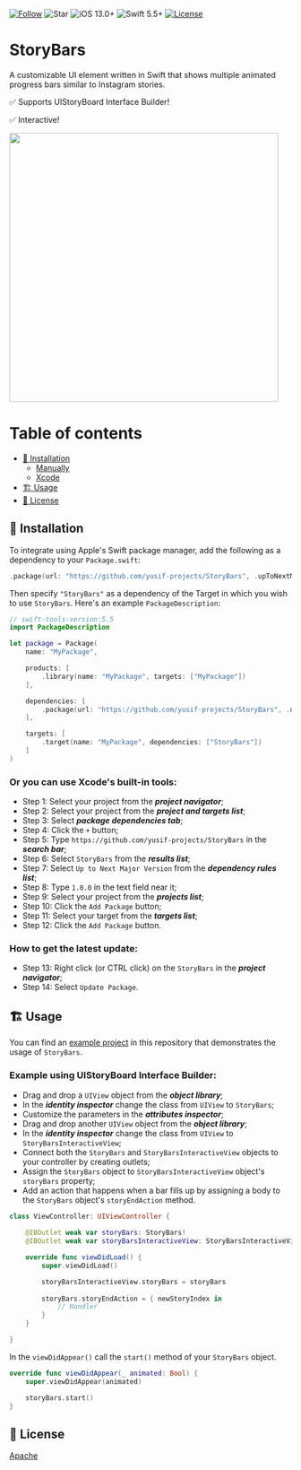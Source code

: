 [![Follow](https://img.shields.io/github/followers/yusif-projects?style=social)](https://github.com/yusif-projects)
![Star](https://img.shields.io/github/stars/yusif-projects/StoryBars?style=social)
![iOS 13.0+](https://img.shields.io/badge/iOS-13.0%2B-blue.svg)
![Swift 5.5+](https://img.shields.io/badge/Swift-5.5%2B-orange.svg)
[![License](https://img.shields.io/github/license/yusif-projects/StoryBars)](https://github.com/yusif-projects/StoryBars/blob/main/LICENSE)

# StoryBars

A customizable UI element written in Swift that shows multiple animated progress bars similar to Instagram stories.

✅ Supports UIStoryBoard Interface Builder!

✅ Interactive!

<img src="https://github.com/yusif-projects/StoryBars/blob/main/Images%20and%20Gifs/Demo.gif" width="480"/>

# Table of contents
* [🚚 Installation](#installation)
  * [Manually](#installation-1)
  * [Xcode](#installation-2)
* [🏗 Usage](#usage)
* [📝 License](#license)

## 🚚 Installation <a name="installation"></a>

To integrate using Apple's Swift package manager, add the following as a dependency to your `Package.swift`: <a name="installation-1"></a>

```swift
.package(url: "https://github.com/yusif-projects/StoryBars", .upToNextMajor(from: "1.0.0"))
```

Then specify `"StoryBars"` as a dependency of the Target in which you wish to use `StoryBars`. Here's an example `PackageDescription`:

```swift
// swift-tools-version:5.5
import PackageDescription

let package = Package(
    name: "MyPackage",

    products: [
        .library(name: "MyPackage", targets: ["MyPackage"])
    ],

    dependencies: [
        .package(url: "https://github.com/yusif-projects/StoryBars", .upToNextMajor(from: "1.0.0"))
    ],

    targets: [
        .target(name: "MyPackage", dependencies: ["StoryBars"])
    ]
)
```

### Or you can use Xcode's built-in tools: <a name="installation-2"></a>

- Step 1: Select your project from the ***project navigator***;
- Step 2: Select your project from the ***project and targets list***;
- Step 3: Select ***package dependencies tab***;
- Step 4: Click the `+` button;
- Step 5: Type `https://github.com/yusif-projects/StoryBars` in the ***search bar***;
- Step 6: Select `StoryBars` from the ***results list***;
- Step 7: Select `Up to Next Major Version` from the ***dependency rules list***;
- Step 8: Type `1.0.0` in the text field near it;
- Step 9: Select your project from the ***projects list***;
- Step 10: Click the `Add Package` button;
- Step 11: Select your target from the ***targets list***;
- Step 12: Click the `Add Package` button.

### How to get the latest update:

- Step 13: Right click (or CTRL click) on the `StoryBars` in the ***project navigator***;
- Step 14: Select `Update Package`.

## 🏗 Usage <a name="usage"></a>

You can find an [example project](https://github.com/yusif-projects/StoryBars/tree/main/Example%20Project) in this repository that demonstrates the usage of `StoryBars`.

### Example using UIStoryBoard Interface Builder:

- Drag and drop a `UIView` object from the ***object library***;
- In the ***identity inspector*** change the class from `UIView` to `StoryBars`;
- Customize the parameters in the ***attributes inspector***;
- Drag and drop another `UIView` object from the ***object library***;
- In the ***identity inspector*** change the class from `UIView` to `StoryBarsInteractiveView`;
- Connect both the `StoryBars` and `StoryBarsInteractiveView` objects to your controller by creating outlets;
- Assign the `StoryBars` object to `StoryBarsInteractiveView` object's `storyBars` property;
- Add an action that happens when a bar fills up by assigning a body to the `StoryBars` object's `storyEndAction` method.

```swift
class ViewController: UIViewController {
    
    @IBOutlet weak var storyBars: StoryBars!
    @IBOutlet weak var storyBarsInteractiveView: StoryBarsInteractiveView!

    override func viewDidLoad() {
        super.viewDidLoad()

        storyBarsInteractiveView.storyBars = storyBars
        
        storyBars.storyEndAction = { newStoryIndex in
            // Handler
        }
    }

}
```

In the `viewDidAppear()` call the `start()` method of your `StoryBars` object.

```swift
override func viewDidAppear(_ animated: Bool) {
    super.viewDidAppear(animated)

    storyBars.start()
}
```

## 📝 License  <a name="license"></a>

[Apache](https://choosealicense.com/licenses/apache-2.0)
